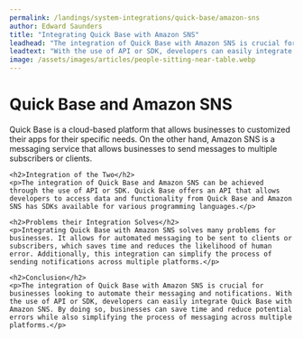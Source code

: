 ```yaml
---
permalink: /landings/system-integrations/quick-base/amazon-sns
author: Edward Saunders
title: "Integrating Quick Base with Amazon SNS"
leadhead: "The integration of Quick Base with Amazon SNS is crucial for businesses looking to automate their messaging and notifications"
leadtext: "With the use of API or SDK, developers can easily integrate Quick Base with Amazon SNS. By doing so, businesses can save time and reduce potential errors while also simplifying the process of messaging across multiple platforms."
image: /assets/images/articles/people-sitting-near-table.webp
---
```

<div class="arttext">	<h1>Quick Base and Amazon SNS</h1>
	<p>Quick Base is a cloud-based platform that allows businesses to customized their apps for their specific needs. On the other hand, Amazon SNS is a messaging service that allows businesses to send messages to multiple subscribers or clients. </p>
	
	<h2>Integration of the Two</h2>
	<p>The integration of Quick Base and Amazon SNS can be achieved through the use of API or SDK. Quick Base offers an API that allows developers to access data and functionality from Quick Base and Amazon SNS has SDKs available for various programming languages.</p>

	<h2>Problems their Integration Solves</h2>
	<p>Integrating Quick Base with Amazon SNS solves many problems for businesses. It allows for automated messaging to be sent to clients or subscribers, which saves time and reduces the likelihood of human error. Additionally, this integration can simplify the process of sending notifications across multiple platforms.</p>

	<h2>Conclusion</h2>
	<p>The integration of Quick Base with Amazon SNS is crucial for businesses looking to automate their messaging and notifications. With the use of API or SDK, developers can easily integrate Quick Base with Amazon SNS. By doing so, businesses can save time and reduce potential errors while also simplifying the process of messaging across multiple platforms.</p>
</div>